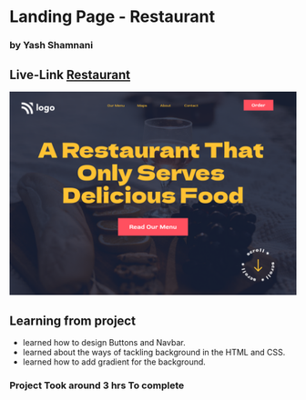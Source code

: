  # Landing Page -  Restaurant

### by Yash Shamnani 


## Live-Link [Restaurant]("https://restaurantlandingpage-yashshamnani.netlify.app/")



![img](2.png)

## Learning from project

 
  - learned how to design Buttons and Navbar.
 -  learned about the ways of tackling background    in the HTML and CSS.
 - learned how to add gradient for the background.
  


### Project Took around 3 hrs To complete 

